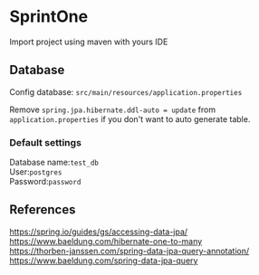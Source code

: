 # SprintOne

Import project using maven with yours IDE

## Database

Config database:
`src/main/resources/application.properties`

Remove `spring.jpa.hibernate.ddl-auto = update` from `application.properties` if you don't want to auto generate table.

### Default settings

Database name:`test_db`\
User:`postgres`\
Password:`password`

## References

https://spring.io/guides/gs/accessing-data-jpa/ \
https://www.baeldung.com/hibernate-one-to-many \
https://thorben-janssen.com/spring-data-jpa-query-annotation/ \
https://www.baeldung.com/spring-data-jpa-query
